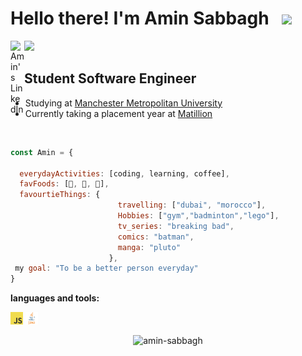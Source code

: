 <h1> Hello there! I'm Amin Sabbagh &nbsp <img src="https://c.tenor.com/qdwKeropqtsAAAAM/sonic-sonic-the-hedgehog.gif" width="40"></h1>


<a href="https://www.linkedin.com/in/amin-sabbagh-761548144/">
  <img align="left" alt="Amin's LinkedIn" width="22px" src="https://raw.githubusercontent.com/peterthehan/peterthehan/master/assets/linkedin.svg" />
</a>

![](https://visitor-badge.glitch.me/badge?page_id=71517831&left_color=purple&right_color=red)

## Student Software Engineer
  
 - Studying at <a href="https://www.mmu.ac.uk/">Manchester Metropolitan University</a></li>
 - Currently taking a placement year at <a href="https://www.matillion.com/">Matillion</a> </li>
<br>

```javascript
const Amin = {
  
  everydayActivities: [coding, learning, coffee],
  favFoods: [🥞, 🍜, 🍕],
  favourtieThings: {
                        travelling: ["dubai", "morocco"],
                        Hobbies: ["gym","badminton","lego"],
                        tv_series: "breaking bad",
                        comics: "batman",
                        manga: "pluto"
                      },
 my goal: "To be a better person everyday"
}
```

**languages and tools:**  

<code><img height="20" src="https://raw.githubusercontent.com/github/explore/80688e429a7d4ef2fca1e82350fe8e3517d3494d/topics/javascript/javascript.png"></code>
<code><img height="20" src="https://raw.githubusercontent.com/github/explore/5b3600551e122a3277c2c5368af2ad5725ffa9a1/topics/java/java.png"></code>


<p align="center"> 
  <img src="https://github-readme-stats.vercel.app/api?username=amin-sabbagh&show_icons=true&theme=radical" alt="amin-sabbagh" />
  </p>

